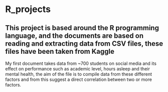 # R_projects

## This project is based around the R programming language, and the documents are based on reading and extracting data from CSV files, these files have been taken from Kaggle

My first document takes data from ~700 students on social media and its effect on performance such as academic level, hours asleep and their mental health, the aim of the file is to compile data from these different factors and from this suggest a direct correlation between two or more factors.
